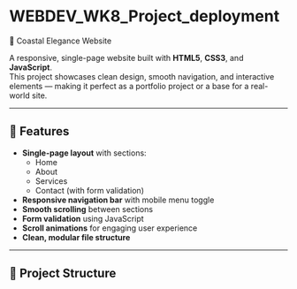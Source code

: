 # WEBDEV_WK8_Project_deployment
 🌊 Coastal Elegance Website

A responsive, single-page website built with **HTML5**, **CSS3**, and **JavaScript**.  
This project showcases clean design, smooth navigation, and interactive elements — making it perfect as a portfolio project or a base for a real-world site.

---

## 🚀 Features
- **Single-page layout** with sections:
  - Home
  - About
  - Services
  - Contact (with form validation)
- **Responsive navigation bar** with mobile menu toggle
- **Smooth scrolling** between sections
- **Form validation** using JavaScript
- **Scroll animations** for engaging user experience
- **Clean, modular file structure**

---

## 📂 Project Structure

